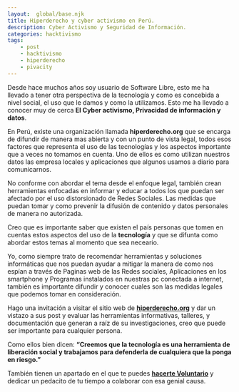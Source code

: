 ```yaml
---
layout:  global/base.njk
title: Hiperderecho y cyber activismo en Perú.
description: Cyber Activismo y Seguridad de Información.
categories: hacktivismo
tags:
    - post
    - hacktivismo
    - hiperderecho
    - pivacity
---
```


Desde hace muchos años soy usuario de Software Libre, esto me ha llevado a tener otra perspectiva de la tecnología y como es concebida a nivel social, el uso que le damos y como la utilizamos. Esto me ha llevado a conocer muy de cerca **El Cyber activismo, Privacidad de información y datos**.

En Perú, existe una organización llamada **hiperderecho.org** que se encarga de difundir de manera mas abierta y con un punto de vista legal, todos esos factores que representa el uso de las tecnologías y los aspectos importante que a veces no tomamos en cuenta. Uno de ellos es como utilizan nuestros datos las empresa locales y aplicaciones que algunos usamos a diario para comunicarnos.

No conforme con abordar el tema desde el enfoque legal, también crean herramientas enfocadas en informar y educar a todos los que puedan ser afectado por el uso distorsionado de Redes Sociales. Las medidas que puedan tomar y como prevenir la difusión de contenido y datos personales de manera no autorizada.

Creo que es importante saber que existen el país personas que tomen en cuentas estos aspectos del uso de la **tecnología** y que se difunta como abordar estos temas al momento que sea neceario.

Yo, como siempre trato de recomendar herramientas y soluciones informáticas que nos puedan ayudar a mitigar la manera de como nos espían a través de Paginas web de las Redes sociales, Aplicaciones en los smartphone y Programas instalados en nuestras pc conectada a internet, también es importante difundir y conocer cuales son las medidas legales que podemos tomar en consideración.

Hago una invitación a visitar el sitio web de **[hiperderecho.org](https://hiperderecho.org/)** y dar un vistazo a sus post y evaluar las herramientas informativas, talleres, y documentación que  generan a raíz de su investigaciones, creo que puede ser importante para cualquier persona.

Como ellos bien dicen: **“Creemos que la tecnología es una herramienta de liberación social y trabajamos para defenderla de cualquiera que la ponga en riesgo.”**

También tienen un apartado en el que te puedes **[hacerte Voluntario](https://hiperderecho.org/participa/)** y dedicar un pedacito de tu tiempo a colaborar con esa genial causa.

